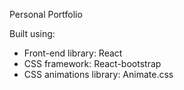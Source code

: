 Personal Portfolio

Built using:

- Front-end library: React
- CSS framework: React-bootstrap
- CSS animations library: Animate.css

